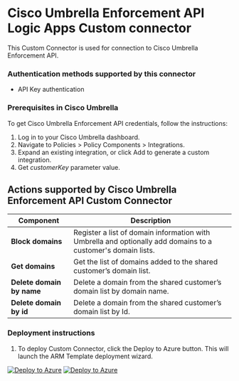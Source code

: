 # Cisco Umbrella Enforcement API Logic Apps Custom connector

This Custom Connector is used for connection to Cisco Umbrella Enforcement API.

### Authentication methods supported by this connector

* API Key authentication

### Prerequisites in Cisco Umbrella

To get Cisco Umbrella Enforcement API credentials, follow the instructions:

1. Log in to your Cisco Umbrella dashboard.
2. Navigate to Policies > Policy Components > Integrations.
3. Expand an existing integration, or click Add to generate a custom integration.
4. Get *customerKey* parameter value.

## Actions supported by Cisco Umbrella Enforcement API Custom Connector

| **Component** | **Description** |
| --------- | -------------- |
| **Block domains** | Register a list of domain information with Umbrella and optionally add domains to a customer's domain lists. |
| **Get domains** | Get the list of domains added to the shared customer’s domain list. |
| **Delete domain by name** | Delete a domain from the shared customer’s domain list by domain name. |
| **Delete domain by id** | Delete a domain from the shared customer’s domain list by Id. |

### Deployment instructions

1. To deploy Custom Connector, click the Deploy to Azure button. This will launch the ARM Template deployment wizard.

[![Deploy to Azure](https://aka.ms/deploytoazurebutton)](https://portal.azure.com/#create/Microsoft.Template/uri/https%3A%2F%2Fraw.githubusercontent.com%2Fsocprime%2FAzure-Sentinel%2Fcisco_umbrella_playbooks%2FPlaybooks%2FCiscoUmbrella%2FCiscoUmbrellaEnforcementAPIConnector%2Fazuredeploy.json) [![Deploy to Azure](https://aka.ms/deploytoazuregovbutton)](https://portal.azure.us/#create/Microsoft.Template/uri/https%3A%2F%2Fraw.githubusercontent.com%2Fsocprime%2FAzure-Sentinel%2Fcisco_umbrella_playbooks%2FPlaybooks%2FCiscoUmbrella%2FCiscoUmbrellaEnforcementAPIConnector%2Fazuredeploy.json)